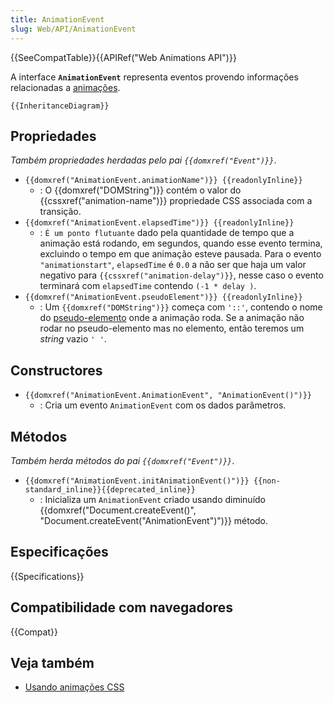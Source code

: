 ```yaml
---
title: AnimationEvent
slug: Web/API/AnimationEvent
---
```


{{SeeCompatTable}}{{APIRef("Web Animations API")}}

A interface **`AnimationEvent`** representa eventos provendo informações relacionadas a [animações](/pt-BR/docs/Web/Guide/CSS/Using_CSS_animations/).

`{{InheritanceDiagram}}`

## Propriedades

_Também propriedades herdadas pelo pai `{{domxref("Event")}}`_.

- `{{domxref("AnimationEvent.animationName")}} {{readonlyInline}}`
  - : O {{domxref("DOMString")}} contém o valor do {{cssxref("animation-name")}} propriedade CSS associada com a transição.
- `{{domxref("AnimationEvent.elapsedTime")}} {{readonlyInline}}`
  - : `É um ponto flutuante` dado pela quantidade de tempo que a animação está rodando, em segundos, quando esse evento termina, excluindo o tempo em que animação esteve pausada. Para o evento `"animationstart"`, `elapsedTime` é `0.0` a não ser que haja um valor negativo para `{{cssxref("animation-delay")}}`, nesse caso o evento terminará com `elapsedTime` contendo `(-1 * delay )`.
- `{{domxref("AnimationEvent.pseudoElement")}} {{readonlyInline}}`
  - : Um `{{domxref("DOMString")}}` começa com `'::'`, contendo o nome do [pseudo-elemento](/pt-BR/docs/Web/CSS/Pseudo-elements) onde a animação roda. Se a animação não rodar no pseudo-elemento mas no elemento, então teremos um _string_ vazio `' '`.

## Constructores

- `{{domxref("AnimationEvent.AnimationEvent", "AnimationEvent()")}}`
  - : Cria um evento `AnimationEvent` com os dados parâmetros.

## Métodos

_Também herda métodos do pai `{{domxref("Event")}}`_.

- `{{domxref("AnimationEvent.initAnimationEvent()")}} {{non-standard_inline}}{{deprecated_inline}}`
  - : Inicializa um `AnimationEvent` criado usando diminuído {{domxref("Document.createEvent()", "Document.createEvent(\"AnimationEvent\")")}} método.

## Especificações

{{Specifications}}

## Compatibilidade com navegadores

{{Compat}}

## Veja também

- [Usando animações CSS](/pt-BR/docs/CSS/Using_CSS_animations)
